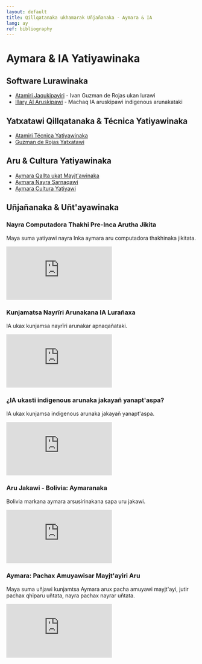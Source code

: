 ```yaml
---
layout: default
title: Qillqatanaka ukhamarak Uñjañanaka - Aymara & IA
lang: ay
ref: bibliography
---
```


# Aymara & IA Yatiyawinaka

<style>
.video-container {
    position: relative;
    padding-bottom: 28.125%;
    height: 0;
    overflow: hidden;
    margin-bottom: 20px;
    max-width: 280px;
}

.video-container iframe {
    position: absolute;
    top: 0;
    left: 0;
    width: 100%;
    height: 100%;
}
</style>

## Software Lurawinaka
- [Atamiri Jaqukipayiri](http://www.atamiri.cc/en/AtamiriSolution/History/index.html) - Ivan Guzman de Rojas ukan lurawi
- [Illary AI Aruskipawi](https://www.youtube.com/watch?v=yoOYqHnPlcM) - Machaq IA aruskipawi indigenous arunakataki

## Yatxatawi Qillqatanaka & Técnica Yatiyawinaka
- [Atamiri Técnica Yatiyawinaka](https://mt-archive.net/90/BCS-22-1994-Stanton.pdf)
- [Guzman de Rojas Yatxatawi](https://aclanthology.org/www.mt-archive.info/Guzman-2006.pdf)

## Aru & Cultura Yatiyawinaka
- [Aymara Qallta ukat Mayjt'awinaka](https://lingweb.eva.mpg.de/quechua/Eng/Sounds/Aymara/AymaraOriginsAndDiversity.htm)
- [Aymara Nayra Sarnaqawi](https://aymara.org/webarchives/www2002/english/histo.php)
- [Aymara Cultura Yatiyawi](https://www.folklore.earth/culture/aymara/)

## Uñjañanaka & Uñt'ayawinaka

### Nayra Computadora Thakhi Pre-Inca Arutha Jikita
Maya suma yatiyawi nayra Inka aymara aru computadora thakhinaka jikitata.

<div class="video-container">
<iframe src="https://www.youtube.com/embed/EXxauprYQEA" frameborder="0" allow="accelerometer; autoplay; clipboard-write; encrypted-media; gyroscope; picture-in-picture" allowfullscreen></iframe>
</div>

### Kunjamatsa Nayrïri Arunakana IA Lurañaxa
IA ukax kunjamsa nayrïri arunakar apnaqañataki.

<div class="video-container">
<iframe src="https://www.youtube.com/embed/Omp3X-FXdLs" frameborder="0" allow="accelerometer; autoplay; clipboard-write; encrypted-media; gyroscope; picture-in-picture" allowfullscreen></iframe>
</div>

### ¿IA ukasti indigenous arunaka jakayañ yanapt'aspa?
IA ukax kunjamsa indigenous arunaka jakayañ yanapt'aspa.

<div class="video-container">
<iframe src="https://www.youtube.com/embed/pG9oHJWdJnY" frameborder="0" allow="accelerometer; autoplay; clipboard-write; encrypted-media; gyroscope; picture-in-picture" allowfullscreen></iframe>
</div>

### Aru Jakawi - Bolivia: Aymaranaka
Bolivia markana aymara arsusirinakana sapa uru jakawi.

<div class="video-container">
<iframe src="https://www.youtube.com/embed/mrAFT4NbG7k" frameborder="0" allow="accelerometer; autoplay; clipboard-write; encrypted-media; gyroscope; picture-in-picture" allowfullscreen></iframe>
</div>

### Aymara: Pachax Amuyawisar Mayjt'ayiri Aru
Maya suma uñjawi kunjamtsa Aymara arux pacha amuyawi mayjt'ayi, jutir pachax qhiparu uñtata, nayra pachax nayrar uñtata.

<div class="video-container">
<iframe src="https://www.youtube.com/embed/3nM5R23eGkE" frameborder="0" allow="accelerometer; autoplay; clipboard-write; encrypted-media; gyroscope; picture-in-picture" allowfullscreen></iframe>
</div>


